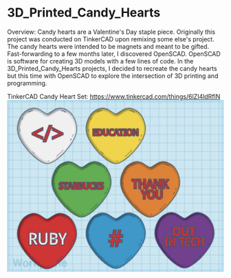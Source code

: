 # 3D_Printed_Candy_Hearts

Overview: Candy hearts are a Valentine's Day staple piece. Originally this project was conducted on TinkerCAD upon remixing some else's project. The candy hearts were intended to be magnets and meant to be gifted. Fast-forwarding to a few months later, I discovered OpenSCAD. OpenSCAD is software for creating 3D models with a few lines of code. In the 3D_Printed_Candy_Hearts projects, I decided to recreate the candy hearts but this time with OpenSCAD to explore the intersection of 3D printing and programming.

TinkerCAD Candy Heart Set: https://www.tinkercad.com/things/6lZI4ldRflN
![](images/Candy_Hearts_TinkerCAD.jpeg)

